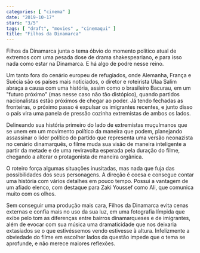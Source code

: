 ```yaml
---
categories: [ "cinema" ]
date: "2019-10-17"
stars: "3/5"
tags: [ "draft", "movies" , "cinemaqui" ]
title: "Filhos da Dinamarca"
---
```

Filhos da Dinamarca junta o tema óbvio do momento político atual de
extremos com uma pesada dose de drama shakespeariano, e para isso nada
como estar na Dinamarca. E há algo de podre nesse reino.

Um tanto fora do cenário europeu de refugiados, onde Alemanha, França e
Suécia são os países mais noticiados, o diretor e roteirista Ulaa Salim
abraça a causa com uma história, assim como o brasileiro Bacurau, em um
"futuro próximo" (mas nesse caso não tão distópico), quando partidos
nacionalistas estão próximos de chegar ao poder. Já tendo fechadas
as fronteiras, o próximo passo é expulsar os imigrantes recentes,
e junto disso o país vira uma panela de pressão cozinha extremistas
de ambos os lados.

Delineando sua história primeiro do lado de extremistas muçulmanos
que se unem em um movimento político da maneira que podem, planejando
assassinar o líder político do partido que representa uma versão
neonazista no cenário dinamarquês, o filme muda sua visão de
maneira inteligente a partir da metade e de uma reviravolta esperada
pela duração do filme, chegando a alterar o protagonista de maneira
orgânica.

O roteiro força algumas situações inusitadas, mas nada que fuja das
possibilidades dos seus personagens. A direção é coesa e consegue
contar uma história com vários detalhes em pouco tempo. Possui a
vantagem de um afiado elenco, com destaque para Zaki Youssef como Ali,
que comunica muito com os olhos.

Sem conseguir uma produção mais cara, Filhos da Dinamarca evita cenas
externas e confia mais no uso da sua luz, em uma fotografia límpida que
exibe pelo tom as diferenças entre bairros dinamarqueses e de imigrantes,
além de evocar com sua música uma dramaticidade que nos deixaria
extasiados se o que estivéssemos vendo estivesse à altura. Infelizmente
a obviedade do filme em escolher lados da questão impede que o tema se
aprofunde, e não merece maiores reflexões.

